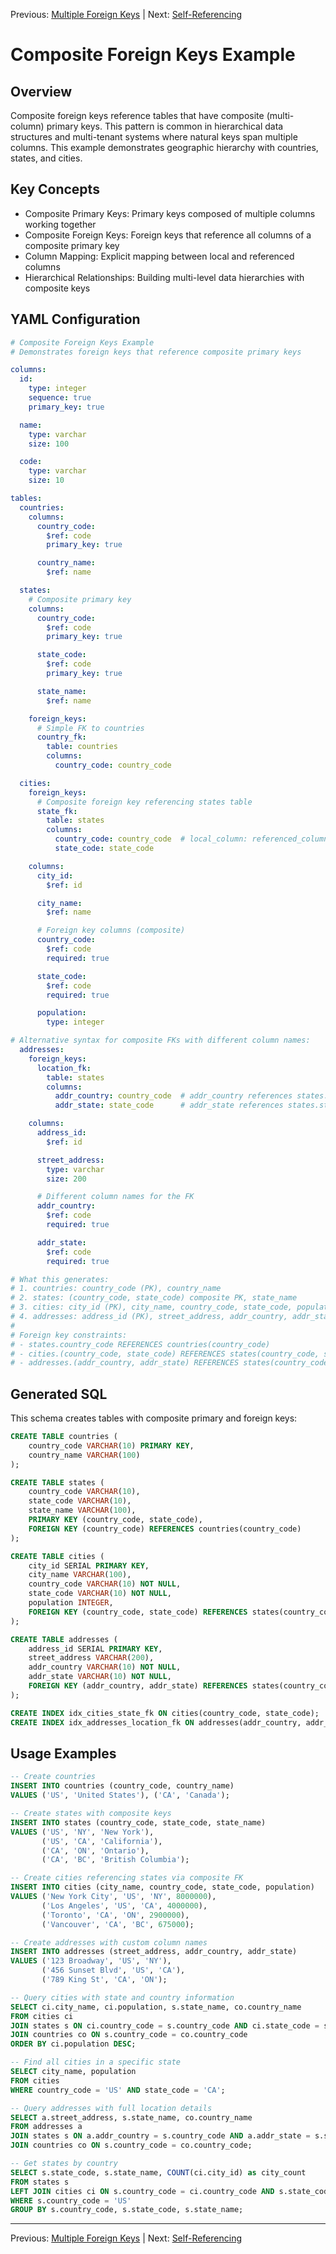 Previous: [Multiple Foreign Keys](../foreign-keys/multiple-foreign-keys.md) | Next: [Self-Referencing](../foreign-keys/self-referencing.md)

# Composite Foreign Keys Example

## Overview

Composite foreign keys reference tables that have composite (multi-column) primary keys. This pattern is common in hierarchical data structures and multi-tenant systems where natural keys span multiple columns. This example demonstrates geographic hierarchy with countries, states, and cities.

## Key Concepts

- Composite Primary Keys: Primary keys composed of multiple columns working together
- Composite Foreign Keys: Foreign keys that reference all columns of a composite primary key
- Column Mapping: Explicit mapping between local and referenced columns
- Hierarchical Relationships: Building multi-level data hierarchies with composite keys

## YAML Configuration

```yaml
# Composite Foreign Keys Example
# Demonstrates foreign keys that reference composite primary keys

columns:
  id:
    type: integer
    sequence: true
    primary_key: true

  name:
    type: varchar
    size: 100

  code:
    type: varchar
    size: 10

tables:
  countries:
    columns:
      country_code:
        $ref: code
        primary_key: true

      country_name:
        $ref: name

  states:
    # Composite primary key
    columns:
      country_code:
        $ref: code
        primary_key: true

      state_code:
        $ref: code
        primary_key: true

      state_name:
        $ref: name

    foreign_keys:
      # Simple FK to countries
      country_fk:
        table: countries
        columns:
          country_code: country_code

  cities:
    foreign_keys:
      # Composite foreign key referencing states table
      state_fk:
        table: states
        columns:
          country_code: country_code  # local_column: referenced_column
          state_code: state_code

    columns:
      city_id:
        $ref: id

      city_name:
        $ref: name

      # Foreign key columns (composite)
      country_code:
        $ref: code
        required: true

      state_code:
        $ref: code
        required: true

      population:
        type: integer

# Alternative syntax for composite FKs with different column names:
  addresses:
    foreign_keys:
      location_fk:
        table: states
        columns:
          addr_country: country_code  # addr_country references states.country_code
          addr_state: state_code      # addr_state references states.state_code

    columns:
      address_id:
        $ref: id

      street_address:
        type: varchar
        size: 200

      # Different column names for the FK
      addr_country:
        $ref: code
        required: true

      addr_state:
        $ref: code
        required: true

# What this generates:
# 1. countries: country_code (PK), country_name
# 2. states: (country_code, state_code) composite PK, state_name
# 3. cities: city_id (PK), city_name, country_code, state_code, population
# 4. addresses: address_id (PK), street_address, addr_country, addr_state
#
# Foreign key constraints:
# - states.country_code REFERENCES countries(country_code)
# - cities.(country_code, state_code) REFERENCES states(country_code, state_code)
# - addresses.(addr_country, addr_state) REFERENCES states(country_code, state_code)
```

## Generated SQL

This schema creates tables with composite primary and foreign keys:

```sql
CREATE TABLE countries (
    country_code VARCHAR(10) PRIMARY KEY,
    country_name VARCHAR(100)
);

CREATE TABLE states (
    country_code VARCHAR(10),
    state_code VARCHAR(10),
    state_name VARCHAR(100),
    PRIMARY KEY (country_code, state_code),
    FOREIGN KEY (country_code) REFERENCES countries(country_code)
);

CREATE TABLE cities (
    city_id SERIAL PRIMARY KEY,
    city_name VARCHAR(100),
    country_code VARCHAR(10) NOT NULL,
    state_code VARCHAR(10) NOT NULL,
    population INTEGER,
    FOREIGN KEY (country_code, state_code) REFERENCES states(country_code, state_code)
);

CREATE TABLE addresses (
    address_id SERIAL PRIMARY KEY,
    street_address VARCHAR(200),
    addr_country VARCHAR(10) NOT NULL,
    addr_state VARCHAR(10) NOT NULL,
    FOREIGN KEY (addr_country, addr_state) REFERENCES states(country_code, state_code)
);

CREATE INDEX idx_cities_state_fk ON cities(country_code, state_code);
CREATE INDEX idx_addresses_location_fk ON addresses(addr_country, addr_state);
```

## Usage Examples

```sql
-- Create countries
INSERT INTO countries (country_code, country_name)
VALUES ('US', 'United States'), ('CA', 'Canada');

-- Create states with composite keys
INSERT INTO states (country_code, state_code, state_name)
VALUES ('US', 'NY', 'New York'),
       ('US', 'CA', 'California'),
       ('CA', 'ON', 'Ontario'),
       ('CA', 'BC', 'British Columbia');

-- Create cities referencing states via composite FK
INSERT INTO cities (city_name, country_code, state_code, population)
VALUES ('New York City', 'US', 'NY', 8000000),
       ('Los Angeles', 'US', 'CA', 4000000),
       ('Toronto', 'CA', 'ON', 2900000),
       ('Vancouver', 'CA', 'BC', 675000);

-- Create addresses with custom column names
INSERT INTO addresses (street_address, addr_country, addr_state)
VALUES ('123 Broadway', 'US', 'NY'),
       ('456 Sunset Blvd', 'US', 'CA'),
       ('789 King St', 'CA', 'ON');

-- Query cities with state and country information
SELECT ci.city_name, ci.population, s.state_name, co.country_name
FROM cities ci
JOIN states s ON ci.country_code = s.country_code AND ci.state_code = s.state_code
JOIN countries co ON s.country_code = co.country_code
ORDER BY ci.population DESC;

-- Find all cities in a specific state
SELECT city_name, population
FROM cities
WHERE country_code = 'US' AND state_code = 'CA';

-- Query addresses with full location details
SELECT a.street_address, s.state_name, co.country_name
FROM addresses a
JOIN states s ON a.addr_country = s.country_code AND a.addr_state = s.state_code
JOIN countries co ON s.country_code = co.country_code;

-- Get states by country
SELECT s.state_code, s.state_name, COUNT(ci.city_id) as city_count
FROM states s
LEFT JOIN cities ci ON s.country_code = ci.country_code AND s.state_code = ci.state_code
WHERE s.country_code = 'US'
GROUP BY s.country_code, s.state_code, s.state_name;
```

---

Previous: [Multiple Foreign Keys](../foreign-keys/multiple-foreign-keys.md) | Next: [Self-Referencing](../foreign-keys/self-referencing.md)
